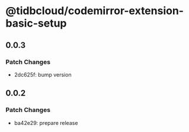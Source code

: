 # @tidbcloud/codemirror-extension-basic-setup

## 0.0.3

### Patch Changes

- 2dc625f: bump version

## 0.0.2

### Patch Changes

- ba42e29: prepare release
